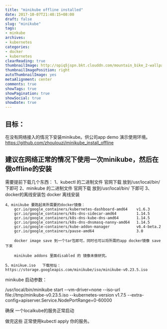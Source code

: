 ```yaml
---
title: "minikube offline installed"
date: 2017-10-07T21:48:15+08:00
draft: false
slug: "minikube"
tags:
- minkube
archives:
- kubernetes
categories:
- docker
- kubernetes
clearReading: true
thumbnailImage: http://opiq5jspn.bkt.clouddn.com/mountain_bike_2-wallpaper-3840x2400.jpg
thumbnailImagePosition: right
autoThumbnailImage: yes
metaAlignment: center
comments: true
showTags: true
showPagination: true
showSocial: true
showDate: true
---
```



## 目标：
在没有网络接入的情况下安装minikube。供公司app demo 演示使用环境。
https://github.com/zhoulouzi/minikube_install_offline
## 建议在网络正常的情况下使用一次minikube，然后在做offline的安装

需要提前下载几个东西：
    1、kubectl 的二进制文件 官网下载 放到/usr/local/bin/ 下即可
    2、minikube 的二进制文件 官网下载 放到/usr/local/bin/ 下即可
    3、docker的离线安装包 docker 离线安装

    4、minikube 要跑起来所需要的docker镜像：
        gcr.io/google_containers/kubernetes-dashboard-amd64    v1.6.3
        gcr.io/google_containers/k8s-dns-sidecar-amd64         1.14.5
        gcr.io/google_containers/k8s-dns-kube-dns-amd64        1.14.5
        gcr.io/google_containers/k8s-dns-dnsmasq-nanny-amd64   1.14.5
        gcr.io/google-containers/kube-addon-manager            v6.4-beta.2
        gcr.io/google_containers/pause-amd64                   3.0

        docker image save 到一个tar包即可，同时也可以将所需的app docker镜像 save下来

        minikube addons 里面disabled 的 镜像未做研究。

    5、minikue.iso   下载地址：https://storage.googleapis.com/minikube/iso/minikube-v0.23.5.iso


minikube 启动参数：

/usr/local/bin/minikube start --vm-driver=none --iso-url file://tmp/minikube-v0.23.5.iso --kubernetes-version v1.7.5 --extra-config=apiserver.Service.NodePortRange=0-60000

确保 一个localkube的服务正常启动

做完这些 正常使用kubectl apply 你的服务。
